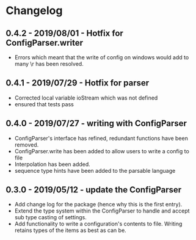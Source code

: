 # Changelog

## 0.4.2 - 2019/08/01 - Hotfix for ConfigParser.writer

- Errors which meant that the write of config on windows would add to many \r has been resolved.

## 0.4.1 - 2019/07/29 - Hotfix for parser

- Corrected local variable ioStream which was not defined
- ensured that tests pass

## 0.4.0 - 2019/07/27 - writing with ConfigParser

- ConfigParser's interface has refined, redundant functions have been removed.
- ConfigParser.write has been added to allow users to write a config to file
- Interpolation has been added.
- sequence type hints have been added to the parsable language

## 0.3.0 - 2019/05/12 - update the ConfigParser

- Add change log for the package (hence why this is the first entry).
- Extend the type system within the ConfigParser to handle and accept sub type casting of settings.
- Add functionality to write a configuration's contents to file. Writing retains types of the items as best as can be.
